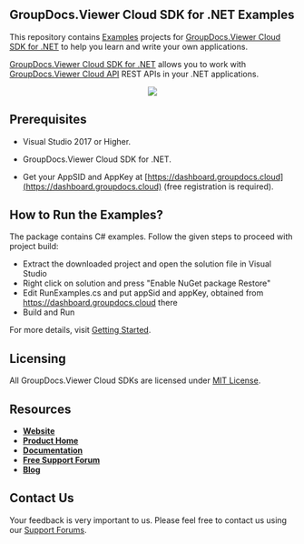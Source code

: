 ## GroupDocs.Viewer Cloud SDK for .NET Examples
This repository contains [Examples](Examples) projects for [GroupDocs.Viewer Cloud SDK for .NET](https://github.com/groupdocs-viewer-cloud/groupdocs-viewer-cloud-dotnet) to help you learn and write your own applications.


[GroupDocs.Viewer Cloud SDK for .NET](https://products.groupdocs.cloud/viewer/net) allows you to work with [GroupDocs.Viewer Cloud API](https://products.groupdocs.cloud/viewer) REST APIs in your .NET applications.

<p align="center">
  <a title="Download complete GroupDocs.Viewer Cloud SDK .NET Example source code" href="https://github.com/groupdocs-viewer-cloud/groupdocs-viewer-cloud-dotnet-samples/archive/master.zip">
	<img src="https://raw.github.com/AsposeExamples/java-examples-dashboard/master/images/downloadZip-Button-Large.png" />
  </a>
</p>

## Prerequisites

+ Visual Studio 2017 or Higher.

+ GroupDocs.Viewer Cloud SDK for .NET.

+ Get your AppSID and AppKey at [https://dashboard.groupdocs.cloud](https://dashboard.groupdocs.cloud) (free registration is required).

## How to Run the Examples?

The package contains C# examples. Follow the given steps to proceed with project build:

* Extract the downloaded project and open the solution file in Visual Studio
* Right click on solution and press "Enable NuGet package Restore"
* Edit RunExamples.cs and put appSid and appKey, obtained from https://dashboard.groupdocs.cloud there
* Build and Run

For more details, visit  [Getting Started](https://docs.groupdocs.cloud/display/viewercloud/Getting+Started).

## Licensing
All GroupDocs.Viewer Cloud SDKs are licensed under [MIT License](LICENSE).

## Resources
+ [**Website**](https://www.groupdocs.cloud)
+ [**Product Home**](https://products.groupdocs.cloud/viewer)
+ [**Documentation**](https://docs.groupdocs.cloud/display/viewercloud/Home)
+ [**Free Support Forum**](https://forum.groupdocs.cloud/c/viewer)
+ [**Blog**](https://blog.groupdocs.cloud/category/viewer)

## Contact Us
Your feedback is very important to us. Please feel free to contact us using our [Support Forums](https://forum.groupdocs.cloud/c/viewer).
